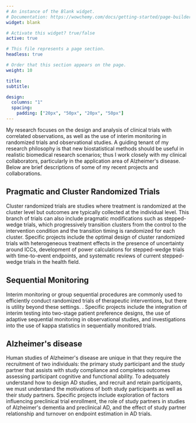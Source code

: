```yaml
---
# An instance of the Blank widget.
# Documentation: https://wowchemy.com/docs/getting-started/page-builder/
widget: blank

# Activate this widget? true/false
active: true

# This file represents a page section.
headless: true

# Order that this section appears on the page.
weight: 10

title: 
subtitle:

design:
  columns: "1"
  spacing:
    padding: ["20px", "50px", "20px", "50px"]
---
```


My research focuses on the design and analysis of clinical trials with correlated observations, as well as the use of interim monitoring in randomized trials and observational studies. A guiding tenant of my research philosophy is that new biostatistical methods should be useful in realistic biomedical research scenarios; thus I work closely with my clinical collaborators, particularly in the application area of Alzheimer's disease. Below are brief descriptions of some of my recent projects and collaborations.

<h2>Pragmatic and Cluster Randomized Trials</h2>
Cluster randomized trials are studies where treatment is randomized at the cluster level but outcomes are typically collected at the individual level. This branch of trials can also include pragmatic modifications such as stepped-wedge trials, which progressively transition clusters from the control to the intervention condition and the transition timing is randomized for each cluster. Specific projects include the optimal design of cluster randomized trials with heterogeneous treatment effects in the presence of uncertainty around ICCs, development of power calculations for stepped-wedge trials with time-to-event endpoints, and systematic reviews of current stepped-wedge trials in the health field.

<h2>Sequential Monitoring</h2>
Interim monitoring or group sequential procedures are commonly used to efficiently conduct randomized trials of therapeutic interventions, but there is utility beyond these settings. . Specific projects include the integration of interim testing into two-stage patient preference designs, the use of adaptive sequential monitoring in observational studies, and investigations into the use of kappa statistics in sequentially monitored trials.

<h2>Alzheimer's disease</h2>
Human studies of Alzheimer's disease are unique in that they require the recruitment of two individuals: the primary study participant and the study partner that assists with study compliance and completes outcomes assessing participant cognitive and functional ability. To adequately understand how to design AD studies, and recruit and retain participants, we must understand the motivations of both study participants as well as their study partners. Specific projects include exploration of factors influencing preclinical trial enrollment, the role of study partners in studies of Alzheimer's dementia and preclinical AD, and the effect of study partner relationship and turnover on endpoint estimation in AD trials.